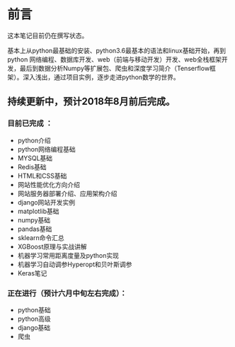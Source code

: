 # 前言

这本笔记目前仍在撰写状态。



基本上从python最基础的安装、python3.6最基本的语法和linux基础开始，再到python 网络编程、数据库开发、web（前端与移动开发）开发、web全栈框架开发，最后到数据分析Numpy等扩展包、爬虫和深度学习简介（Tenserflow框架）。深入浅出，通过项目实例，逐步走进python数学的世界。





## 持续更新中，预计2018年8月前后完成。



### 目前已完成 ：

- python介绍
- python网络编程基础
- MYSQL基础
- Redis基础
- HTML和CSS基础
- 网站性能优化方向介绍
- 网站服务器部署介绍、应用架构介绍
- django网站开发实例
- matplotlib基础
- numpy基础
- pandas基础
- sklearn命令汇总
- XGBoost原理与实战讲解
- 机器学习常用距离度量及python实现
- 机器学习自动调参Hyperopt和贝叶斯调参
- Keras笔记

### 正在进行（预计六月中旬左右完成）：

- python基础
- python高级
- django基础
- 爬虫
